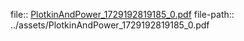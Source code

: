 file:: [PlotkinAndPower_1729192819185_0.pdf](../assets/PlotkinAndPower_1729192819185_0.pdf)
file-path:: ../assets/PlotkinAndPower_1729192819185_0.pdf
